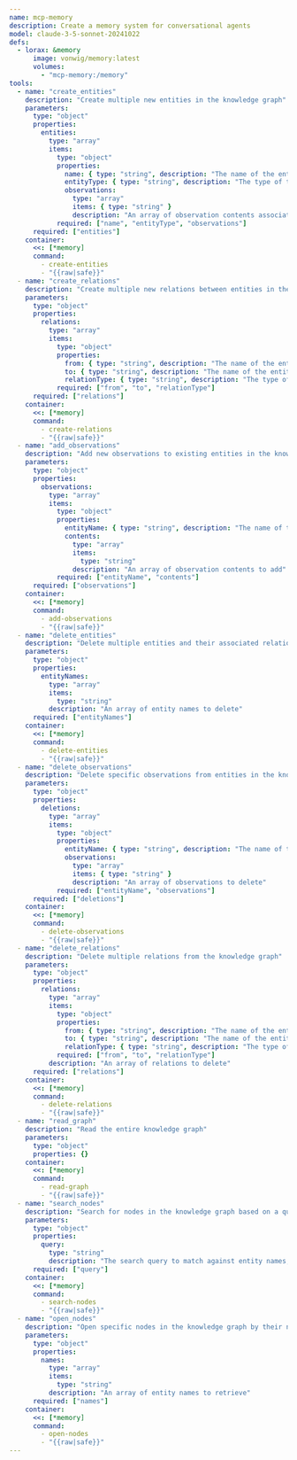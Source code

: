 ```yaml
---
name: mcp-memory
description: Create a memory system for conversational agents
model: claude-3-5-sonnet-20241022
defs:
  - lorax: &memory
      image: vonwig/memory:latest 
      volumes:
        - "mcp-memory:/memory"
tools:
  - name: "create_entities"
    description: "Create multiple new entities in the knowledge graph"
    parameters:
      type: "object"
      properties:
        entities:
          type: "array"
          items:
            type: "object"
            properties:
              name: { type: "string", description: "The name of the entity" }
              entityType: { type: "string", description: "The type of the entity" }
              observations:
                type: "array" 
                items: { type: "string" }
                description: "An array of observation contents associated with the entity"
            required: ["name", "entityType", "observations"]
      required: ["entities"]
    container:
      <<: [*memory]
      command:
        - create-entities
        - "{{raw|safe}}"
  - name: "create_relations"
    description: "Create multiple new relations between entities in the knowledge graph. Relations should be in active voice"
    parameters:
      type: "object"
      properties:
        relations:
          type: "array"
          items:
            type: "object"
            properties:
              from: { type: "string", description: "The name of the entity where the relation starts" }
              to: { type: "string", description: "The name of the entity where the relation ends" }
              relationType: { type: "string", description: "The type of the relation" }
            required: ["from", "to", "relationType"]
      required: ["relations"]
    container:
      <<: [*memory]
      command:
        - create-relations
        - "{{raw|safe}}"
  - name: "add_observations"
    description: "Add new observations to existing entities in the knowledge graph"
    parameters:
      type: "object"
      properties:
        observations:
          type: "array"
          items:
            type: "object"
            properties:
              entityName: { type: "string", description: "The name of the entity to add the observations to" }
              contents:
                type: "array"
                items: 
                  type: "string"
                description: "An array of observation contents to add"
            required: ["entityName", "contents"]
      required: ["observations"]
    container:
      <<: [*memory]
      command:
        - add-observations
        - "{{raw|safe}}"
  - name: "delete_entities"
    description: "Delete multiple entities and their associated relations from the knowledge graph"
    parameters:
      type: "object"
      properties:
        entityNames:
          type: "array" 
          items: 
            type: "string"
          description: "An array of entity names to delete"
      required: ["entityNames"]
    container:
      <<: [*memory]
      command:
        - delete-entities
        - "{{raw|safe}}"
  - name: "delete_observations"
    description: "Delete specific observations from entities in the knowledge graph"
    parameters:
      type: "object"
      properties:
        deletions:
          type: "array"
          items:
            type: "object"
            properties:
              entityName: { type: "string", description: "The name of the entity containing the observations" }
              observations:
                type: "array" 
                items: { type: "string" }
                description: "An array of observations to delete"
            required: ["entityName", "observations"]
      required: ["deletions"]
    container:
      <<: [*memory]
      command:
        - delete-observations
        - "{{raw|safe}}"
  - name: "delete_relations"
    description: "Delete multiple relations from the knowledge graph"
    parameters:
      type: "object"
      properties:
        relations:
          type: "array" 
          items:
            type: "object"
            properties:
              from: { type: "string", description: "The name of the entity where the relation starts" }
              to: { type: "string", description: "The name of the entity where the relation ends" }
              relationType: { type: "string", description: "The type of the relation" }
            required: ["from", "to", "relationType"]
          description: "An array of relations to delete" 
      required: ["relations"]
    container:
      <<: [*memory]
      command:
        - delete-relations
        - "{{raw|safe}}"
  - name: "read_graph"
    description: "Read the entire knowledge graph"
    parameters:
      type: "object"
      properties: {}
    container:
      <<: [*memory]
      command:
        - read-graph
        - "{{raw|safe}}"
  - name: "search_nodes"
    description: "Search for nodes in the knowledge graph based on a query"
    parameters:
      type: "object"
      properties: 
        query: 
          type: "string"
          description: "The search query to match against entity names, types, and observation content"
      required: ["query"]
    container:
      <<: [*memory]
      command:
        - search-nodes
        - "{{raw|safe}}"
  - name: "open_nodes"
    description: "Open specific nodes in the knowledge graph by their names"
    parameters:
      type: "object"
      properties:
        names:
          type: "array"
          items: 
            type: "string"
          description: "An array of entity names to retrieve"
      required: ["names"]
    container:
      <<: [*memory]
      command:
        - open-nodes
        - "{{raw|safe}}"
---
```


